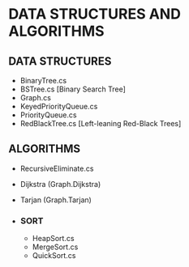 # DATA STRUCTURES AND ALGORITHMS

## DATA STRUCTURES
* BinaryTree.cs
* BSTree.cs  [Binary Search Tree]
* Graph.cs
* KeyedPriorityQueue.cs
* PriorityQueue.cs
* RedBlackTree.cs  [Left-leaning Red-Black Trees]

## ALGORITHMS
* RecursiveEliminate.cs
* Dijkstra (Graph.Dijkstra)
* Tarjan (Graph.Tarjan)

* ### SORT
    * HeapSort.cs
    * MergeSort.cs
    * QuickSort.cs
